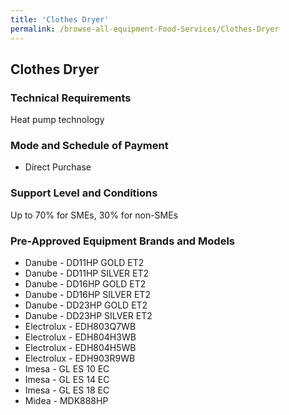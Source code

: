 ```yaml
---
title: 'Clothes Dryer'
permalink: /browse-all-equipment-Food-Services/Clothes-Dryer
---
```


## Clothes Dryer

### Technical Requirements

Heat pump technology

### Mode and Schedule of Payment 

- Direct Purchase

### Support Level and Conditions

Up to 70% for SMEs, 30% for non-SMEs



### Pre-Approved Equipment Brands and Models

- Danube - DD11HP GOLD ET2
- Danube - DD11HP SILVER ET2
- Danube - DD16HP GOLD ET2
- Danube - DD16HP SILVER ET2
- Danube - DD23HP GOLD ET2
- Danube - DD23HP SILVER ET2
- Electrolux - EDH803Q7WB
- Electrolux - EDH804H3WB
- Electrolux - EDH804H5WB
- Electrolux - EDH903R9WB
- Imesa - GL ES 10 EC
- Imesa - GL ES 14 EC
- Imesa - GL ES 18 EC
- Midea - MDK888HP

<script src='/jquery/resize-tables.js'></script>
